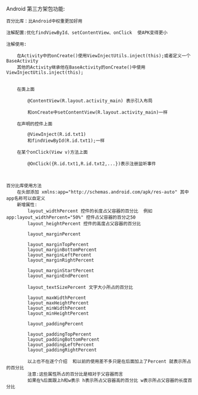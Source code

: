Android 第三方架包功能:

    百分比库：比Android中权重更加好用
    
    注解配置:优化findViewById、setContentView、onClick  使APK变得更小
    
    注解使用:
        
        在Activity中的onCreate()使用ViewInjectUtils.inject(this);或者定义一个BaseActivity
        其他的Activity继承他在BaseActivity的onCreate()中使用ViewInjectUtils.inject(this);
    
    
        在类上面
        
            @ContentView(R.layout.activity_main) 表示引入布局
            
            和onCreate中setContentView(R.layout.activity_main)一样
            
        在声明的控件上面
        
            @ViewInject(R.id.txt1)
            和findViewById(R.id.txt1);一样
            
        在某个onClick(View v)方法上面
        
            @OnClick({R.id.txt1,R.id.txt2,...})表示注册监听事件



    百分比库使用方法
        在头部添加 xmlns:app="http://schemas.android.com/apk/res-auto" 其中app名称可以自定义
        新增属性:
            layout_widthPercent 控件的长度占父容器的百分比  例如 app:layout_widthPercent="50%" 控件占父容器的百分之50
            layout_heightPercent 控件的高度占父容器的百分比

            layout_marginPercent

            layout_marginTopPercent
            layout_marginBottomPercent
            layout_marginLeftPercent
            layout_marginRightPercent

            layout_marginStartPercent
            layout_marginEndPercent

            layout_textSizePercent 文字大小所占的百分比

            layout_maxWidthPercent
            layout_maxHeightPercent
            layout_minWidthPercent
            layout_minHeightPercent

            layout_paddingPercent

            layout_paddingTopPercent
            layout_paddingBottomPercent
            layout_paddingLeftPercent
            layout_paddingRightPercent

            以上也不在逐个介绍  和以前的使用差不多只是在后面加上了Percent 就表示所占的百分比
            注意:这些属性所占的百分比是相对于父容器而言
            如果在%后面跟上h和w表示 h表示所占父容器高的百分比 w表示所占父容器的长度百分比
